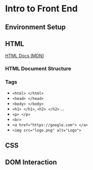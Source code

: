 # Intro to Front End

## Environment Setup


## HTML
[HTML Docs (MDN)](https://developer.mozilla.org/en-US/docs/Web/HTML)

### HTML Document Structure

### Tags

- `<html> </html>`
- `<head> </head>`
- `<body> </body>`
- `<h1> </h1>`, `<h2> </h2>` ...
- `<p> </p>`
- `<br>`
- `<a href="https://google.com"> </a>`
- `<img src="logo.png" alt="Logo">`




## CSS


## DOM Interaction
